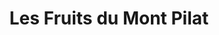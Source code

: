 ---
title: "Les Fruits du Mont Pilat"
url: /pelussin/les-fruits-du-mont-pilat/
shop: Gemüse & Obst
---
